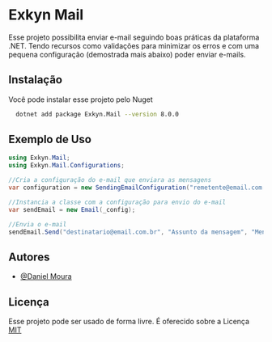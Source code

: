 # Exkyn Mail

Esse projeto possibilita enviar e-mail seguindo boas práticas da plataforma .NET. Tendo recursos como validações para minimizar os erros e com uma pequena configuração (demostrada mais abaixo) poder enviar e-mails.


## Instalação

Você pode instalar esse projeto pelo Nuget

```bash
  dotnet add package Exkyn.Mail --version 8.0.0
```
    
## Exemplo de Uso

```c#
using Exkyn.Mail;
using Exkyn.Mail.Configurations;

//Cria a configuração do e-mail que enviara as mensagens
var configuration = new SendingEmailConfiguration("remetente@email.com.br", "senha_email_remetente");

//Instancia a classe com a configuração para envio do e-mail
var sendEmail = new Email(_config);

//Envia o e-mail
sendEmail.Send("destinatario@email.com.br", "Assunto da mensagem", "Mensagem que deseja enviar.");
```


## Autores

- [@Daniel Moura](https://github.com/dmodesigner)


## Licença

Esse projeto pode ser usado de forma livre. É oferecido sobre a Licença [MIT](https://github.com/dmodesigner/Exkyn.Mail/blob/main/LICENSE.txt)